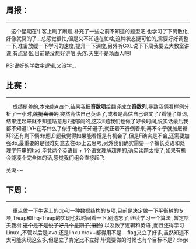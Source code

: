  ## 周报：
 ---
 &#8195;这个星期在牛客上刷了刷题,补充了一些之前不知道的题型吧,也学习了下离散化,好像就莫的了...总感觉很忙,但是又不知道在忙啥,这种状态挺可怕的,需要好好调整一下,准备放缓一下学习的速度,提升一下深度,另外听GXL说下下周我要去大教室讲课,有点紧张,目前是没想好讲啥,头疼.天生不是场面人吧!
 
 PS:说好的学数字逻辑,又没学...
 ## 比赛：
 ---
 &#8195;  成绩挺差的,本来能A四个,结果我把**奇数项**给翻译成立**奇数列**,导致我俩看样例分析了一小时,~~就挺离谱的~~,突然高估自己英语了,或者是高估自己语文了?看懂了单词,结果连起来就不知道啥意思?挺郁闷的,这次E题我们也做了好长时间,说实话最后我都不知道LYH在写什么了~~似乎他也不知道了,就正着不行倒着来,再不彳亍就加层循环?~~还有剩下俩dp题,D题我觉得如果能看懂是有机会了,但是F确实是不会,还需要加强dp,最重要的是很难刻意去往dp上去思考,另外我们确实需要一个擅长英语和处理字符串的hxd,毕竟两个英语盲 + 1个语文理解超差的,确实读题太慢了,如果有机会能凑个完全体的话,感觉我们组会直接起飞 

 芜湖~~
 ## 下周：
 ---
  &#8195; 重点做一下牛客上的dp和一种数据结构的专项,目前是决定做一下平衡树的专项,Treap和fhq-Treap的实现也找时间看一下,别遗忘了,继续学习一个算法 ,暂定哈夫曼树 ~~这个是不是说了好几个星期了(捂脸)~~ 以及数字逻辑和英语 ,而且还得学习Linux ,不管以后是java 还是linxu c/c++都得用不是... flag又立了好多,虽然知道不太可能实现这么多,但是立了肯定比不立好,毕竟要做的时候也有个目标不是? doge
  

